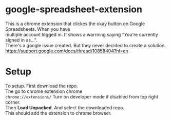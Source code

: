 # google-spreadsheet-extension
This is a chrome extension that clickes the okay button on Google Spreadsheets. When you have   
multiple account logged in. It shows a warrning saying "You're currently signed in as...".  
There's a google issue created. But they never decided to create a solution.  
https://support.google.com/docs/thread/10858404?hl=en  

# Setup
To setup. First download the repo.   
The go to chrome extension chrome    
`chrome://extensions/`
Turn on developer mode if disabled from top right corner.  
Then **Load Unpacked**. And select the downloaded repo.  
This should add the extension to chrome browser.   
